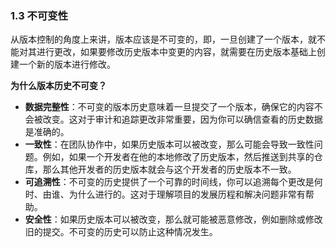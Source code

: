 ### 1.3 不可变性

从版本控制的角度上来讲，版本应该是不可变的，即，一旦创建了一个版本，就不能对其进行更改，如果要修改历史版本中变更的内容，就需要在历史版本基础上创建一个新的版本进行修改。

**为什么版本历史不可变？**

- **数据完整性**：不可变的版本历史意味着一旦提交了一个版本，确保它的内容不会被改变。这对于审计和追踪更改非常重要，因为你可以确信查看的历史数据是准确的。
- **一致性**：在团队协作中，如果历史版本可以被改变，那么可能会导致一致性问题。例如，如果一个开发者在他的本地修改了历史版本，然后推送到共享的仓库，那么其他开发者的历史版本就会与这个开发者的历史版本不一致。
- **可追溯性**：不可变的历史提供了一个可靠的时间线，你可以追溯每个更改是何时、由谁、为什么进行的。这对于理解项目的发展历程和解决问题非常有帮助。
- **安全性**：如果历史版本可以被改变，那么就可能被恶意修改，例如删除或修改旧的提交。不可变的历史可以防止这种情况发生。

